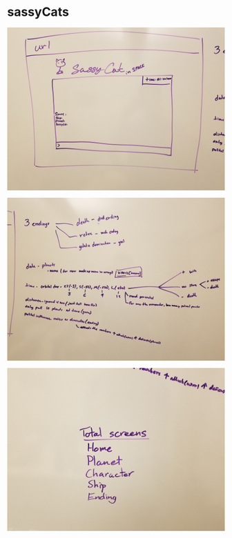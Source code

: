 # sassyCats


![UI HOME](/readmeImages/IMG_20181027_115201.jpg)

![UI HOME](/readmeImages/IMG_20181027_115218.jpg)

![UI HOME](/readmeImages/IMG_20181027_115235.jpg)